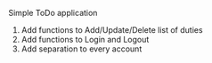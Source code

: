 Simple ToDo application
1. Add functions to Add/Update/Delete list of duties
2. Add functions to Login and Logout
3. Add separation to every account